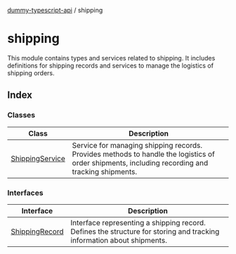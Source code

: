 [dummy-typescript-api](../index.md) / shipping

# shipping

This module contains types and services related to shipping.
It includes definitions for shipping records and services to manage the logistics of shipping orders.

## Index

### Classes

| Class | Description |
| ------ | ------ |
| [ShippingService](classes/ShippingService.md) | Service for managing shipping records. Provides methods to handle the logistics of order shipments, including recording and tracking shipments. |

### Interfaces

| Interface | Description |
| ------ | ------ |
| [ShippingRecord](interfaces/ShippingRecord.md) | Interface representing a shipping record. Defines the structure for storing and tracking information about shipments. |
